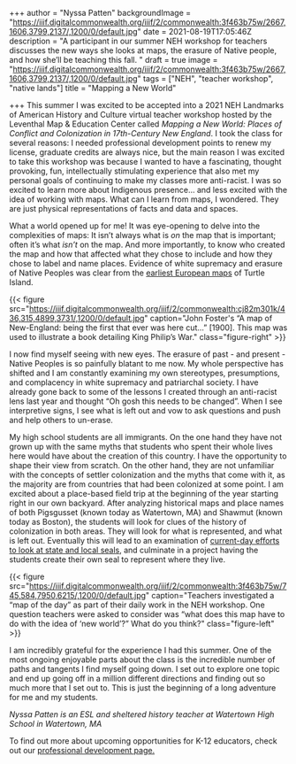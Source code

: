 +++
author = "Nyssa Patten"
backgroundImage = "https://iiif.digitalcommonwealth.org/iiif/2/commonwealth:3f463b75w/2667,1606,3799,2137/,1200/0/default.jpg"
date = 2021-08-19T17:05:46Z
description = "A participant in our summer NEH workshop for teachers discusses the new ways she looks at maps, the erasure of Native people, and how she’ll be teaching this fall. "
draft = true
image = "https://iiif.digitalcommonwealth.org/iiif/2/commonwealth:3f463b75w/2667,1606,3799,2137/,1200/0/default.jpg"
tags = ["NEH", "teacher workshop", "native lands"]
title = "Mapping a New World"

+++
This summer I was excited to be accepted into a 2021 NEH Landmarks of American History and Culture virtual teacher workshop hosted by the Leventhal Map & Education Center called _Mapping a New World: Places of Conflict and Colonization in 17th-Century New England_. I took the class for several reasons: I needed professional development points to renew my license, graduate credits are always nice, but the main reason I was excited to take this workshop was because I wanted to have a fascinating, thought provoking, fun, intellectually stimulating experience that also met my personal goals of continuing to make my classes more anti-racist. I was so excited to learn more about Indigenous presence… and less excited with the idea of working with maps. What can I learn from maps, I wondered. They are just physical representations of facts and data and spaces.

What a world opened up for me! It was eye-opening to delve into the complexities of maps: It isn’t always what is _on_ the map that is important; often it’s what _isn’t_ on the map. And more importantly, to know who created the map and how that affected what they chose to include and how they chose to label and name places. Evidence of white supremacy and erasure of Native Peoples was clear from the [earliest European maps](https://collections.leventhalmap.org/search/commonwealth:cj82m3009) of Turtle Island.

{{< figure src="https://iiif.digitalcommonwealth.org/iiif/2/commonwealth:cj82m301k/436,315,4899,3731/,1200/0/default.jpg" caption="John Foster's “A map of New-England: being the first that ever was here cut...” \[1900\]. This map was used to illustrate a book detailing King Philip’s War⁠." class="figure-right" >}}

I now find myself seeing with new eyes. The erasure of past - and present - Native Peoples is so painfully blatant to me now. My whole perspective has shifted and I am constantly examining my own stereotypes, presumptions, and complacency in white supremacy and patriarchal society. I have already gone back to some of the lessons I created through an anti-racist lens last year and thought “Oh gosh this needs to be changed”. When I see interpretive signs, I see what is left out and vow to ask questions and push and help others to un-erase.

My high school students are all immigrants. On the one hand they have not grown up with the same myths that students who spent their whole lives here would have about the creation of this country. I have the opportunity to shape their view from scratch. On the other hand, they are not unfamiliar with the concepts of settler colonization and the myths that come with it, as the majority are from countries that had been colonized at some point. I am excited about a place-based field trip at the beginning of the year starting right in our own backyard. After analyzing historical maps and place names of both Pigsgusset (known today as Watertown, MA) and Shawmut (known today as Boston), the students will look for clues of the history of colonization in both areas. They will look for what is represented, and what is left out. Eventually this will lead to an examination of [current-day efforts to look at state and local seals](https://www.wbur.org/news/2020/07/28/mass-senate-wants-new-state-seal), and culminate in a project having the students create their own seal to represent where they live.

{{< figure src="https://iiif.digitalcommonwealth.org/iiif/2/commonwealth:3f463b75w/745,584,7950,6215/,1200/0/default.jpg" caption="Teachers investigated a “map of the day” as part of their daily work in the NEH workshop. One question teachers were asked to consider was “what does this map have to do with the idea of ‘new world’?” What do you think?" class="figure-left" >}}

I am incredibly grateful for the experience I had this summer. One of the most ongoing enjoyable parts about the class is the incredible number of paths and tangents I find myself going down. I set out to explore one topic and end up going off in a million different directions and finding out so much more that I set out to. This is just the beginning of a long adventure for me and my students.

_Nyssa Patten is an ESL and sheltered history teacher at Watertown High School in Watertown, MA_

To find out more about upcoming opportunities for K-12 educators, check out our [professional development page.](https://www.leventhalmap.org/education/k12/professional-development/)